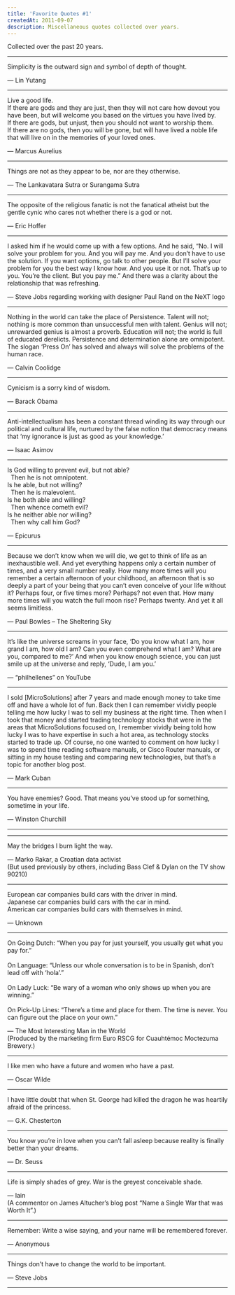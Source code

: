 ```yaml
---
title: 'Favorite Quotes #1'
createdAt: 2011-09-07
description: Miscellaneous quotes collected over years.
---
```


Collected over the past 20 years.

---

<div class="row">
<div class="col">

<div class="quote-block">
  <p class="quote">Simplicity is the outward sign and symbol of depth of thought.</p>
  <p class="quote-sig">— Lin Yutang</p>
</div>

<hr />

<div class="quote-block">
  <p class="quote">
    Live a good life.<br />
    If there are gods and they are just, then they will not care how devout you have been, but will welcome you
    based on the virtues you have lived by. <br />
    If there are gods, but unjust, then you should not want to worship them. <br />
    If there are no gods, then you will be gone, but will have lived a noble life that will live on in the
    memories of your loved ones.
  </p>
  <p class="quote-sig">— Marcus Aurelius</p>
</div>

<hr />

<div class="quote-block">
  <p class="quote">Things are not as they appear to be, nor are they otherwise.</p>
  <p class="quote-sig">— The Lankavatara Sutra or Surangama Sutra</p>
</div>

<hr />

<div class="quote-block">
  <p class="quote">
    The opposite of the religious fanatic is not the fanatical atheist but the gentle cynic who cares not
    whether there is a god or not.
  </p>
  <p class="quote-sig">— Eric Hoffer</p>
</div>

<hr />

<div class="quote-block">
  <p class="quote">
    I asked him if he would come up with a few options. And he said, “No. I will solve your problem for you. And
    you will pay me. And you don’t have to use the solution. If you want options, go talk to other people. But
    I’ll solve your problem for you the best way I know how. And you use it or not. That’s up to you. You’re the
    client. But you pay me.” And there was a clarity about the relationship that was refreshing.
  </p>
  <p class="quote-sig">— Steve Jobs regarding working with designer Paul Rand on the NeXT logo</p>
</div>

<hr />

<div class="quote-block">
  <p class="quote">
    Nothing in the world can take the place of Persistence. Talent will not; nothing is more common than
    unsuccessful men with talent. Genius will not; unrewarded genius is almost a proverb. Education will not;
    the world is full of educated derelicts. Persistence and determination alone are omnipotent. The slogan
    ‘Press On’ has solved and always will solve the problems of the human race.
  </p>
  <p class="quote-sig">— Calvin Coolidge</p>
</div>

<hr />

<div class="quote-block">
  <p class="quote">Cynicism is a sorry kind of wisdom.</p>
  <p class="quote-sig">— Barack Obama</p>
</div>

<hr />

<div class="quote-block">
  <p class="quote">
    Anti-intellectualism has been a constant thread winding its way through our political and cultural life,
    nurtured by the false notion that democracy means that ‘my ignorance is just as good as your knowledge.’
  </p>
  <p class="quote-sig">— Isaac Asimov</p>
</div>

<hr />

<div class="quote-block">
  <p class="quote">
    Is God willing to prevent evil, but not able?<br />
    &nbsp;&nbsp;Then he is not omnipotent.<br />
    Is he able, but not willing?<br />
    &nbsp;&nbsp;Then he is malevolent.<br />
    Is he both able and willing?<br />
    &nbsp;&nbsp;Then whence cometh evil?<br />
    Is he neither able nor willing?<br />
    &nbsp;&nbsp;Then why call him God?
  </p>
  <p class="quote-sig">— Epicurus</p>
</div>

<hr />

<div class="quote-block">
  <p class="quote">
    Because we don’t know when we will die, we get to think of life as an inexhaustible well. And yet everything
    happens only a certain number of times, and a very small number really. How many more times will you
    remember a certain afternoon of your childhood, an afternoon that is so deeply a part of your being that you
    can’t even conceive of your life without it? Perhaps four, or five times more? Perhaps? not even that. How
    many more times will you watch the full moon rise? Perhaps twenty. And yet it all seems limitless.
  </p>
  <p class="quote-sig">— Paul Bowles – The Sheltering Sky</p>
</div>

<hr />

<div class="quote-block">
  <p class="quote">
    It’s like the universe screams in your face, ‘Do you know what I am, how grand I am, how old I am? Can you
    even comprehend what I am? What are you, compared to me?’ And when you know enough science, you can just
    smile up at the universe and reply, ‘Dude, I am you.’
  </p>
  <p class="quote-sig">— “philhellenes” on YouTube</p>
</div>

<hr />

<div class="quote-block">
  <p class="quote">
    I sold [MicroSolutions] after 7 years and made enough money to take time off and have a whole lot of fun.
    Back then I can remember vividly people telling me how lucky I was to sell my business at the right time.
    Then when I took that money and started trading technology stocks that were in the areas that MicroSolutions
    focused on, I remember vividly being told how lucky I was to have expertise in such a hot area, as
    technology stocks started to trade up. Of course, no one wanted to comment on how lucky I was to spend time
    reading software manuals, or Cisco Router manuals, or sitting in my house testing and comparing new
    technologies, but that’s a topic for another blog post.
  </p>
  <p class="quote-sig">— Mark Cuban</p>
</div>

<hr />

<div class="quote-block">
  <p class="quote">You have enemies? Good. That means you’ve stood up for something, sometime in your life.</p>
  <p class="quote-sig">— Winston Churchill</p>
</div>

<hr />

<hr />

<div class="quote-block">
  <p class="quote">May the bridges I burn light the way.</p>
  <p class="quote-sig">
    — Marko Rakar, a Croatian data activist <br />
    (But used previously by others, including Bass Clef & Dylan on the TV show 90210)
  </p>
</div>

<hr />

<div class="quote-block">
  <p class="quote">
    European car companies build cars with the driver in mind.<br />
    Japanese car companies build cars with the car in mind.<br />
    American car companies build cars with themselves in mind.
  </p>
  <p class="quote-sig">— Unknown</p>
</div>

<hr />

<div class="quote-block">
  <p class="quote">
    On Going Dutch: “When you pay for just yourself, you usually get what you pay for.”<br />
    <br />
    On Language: “Unless our whole conversation is to be in Spanish, don’t lead off with ‘hola’.”<br />
    <br />
    On Lady Luck: “Be wary of a woman who only shows up when you are winning.”<br />
    <br />
    On Pick-Up Lines: “There’s a time and place for them. The time is never. You can figure out the place on
    your own.”
  </p>
  <p class="quote-sig">
    — The Most Interesting Man in the World<br />
    (Produced by the marketing firm Euro RSCG for Cuauhtémoc Moctezuma Brewery.)
  </p>
</div>

<hr />

<div class="quote-block">
  <p class="quote">I like men who have a future and women who have a past.</p>
  <p class="quote-sig">— Oscar Wilde</p>
</div>

<hr />

<div class="quote-block">
  <p class="quote">
    I have little doubt that when St. George had killed the dragon he was heartily afraid of the princess.
  </p>
  <p class="quote-sig">— G.K. Chesterton</p>
</div>

<hr />

<div class="quote-block">
  <p class="quote">
    You know you’re in love when you can’t fall asleep because reality is finally better than your dreams.
  </p>
  <p class="quote-sig">— Dr. Seuss</p>
</div>

<hr />

<div class="quote-block">
  <p class="quote">Life is simply shades of grey. War is the greyest conceivable shade.</p>
  <p class="quote-sig">
    — Iain<br />
    (A commentor on James Altucher’s blog post “Name a Single War that was Worth It”.)
  </p>
</div>

<hr />

<div class="quote-block">
  <p class="quote">Remember: Write a wise saying, and your name will be remembered forever.</p>
  <p class="quote-sig">— Anonymous</p>
</div>

<hr />

<div class="quote-block">
  <p class="quote">Things don’t have to change the world to be important.</p>
  <p class="quote-sig">— Steve Jobs</p>
</div>

<hr />
</div>
</div>